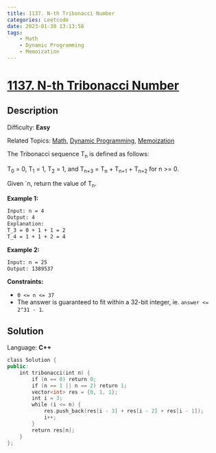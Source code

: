 ```yaml
---
title: 1137. N-th Tribonacci Number
categories: Leetcode
date: 2023-01-30 13:13:58
tags:
    - Math
    - Dynamic Programming
    - Memoization
---
```


# [1137\. N-th Tribonacci Number](https://leetcode.com/problems/n-th-tribonacci-number/)

## Description

Difficulty: **Easy**

Related Topics: [Math](https://leetcode.com/tag/math/), [Dynamic Programming](https://leetcode.com/tag/dynamic-programming/), [Memoization](https://leetcode.com/tag/memoization/)

The Tribonacci sequence T<sub>n</sub> is defined as follows:

T<sub>0</sub> = 0, T<sub>1</sub> = 1, T<sub>2</sub> = 1, and T<sub>n+3</sub> = T<sub>n</sub> + T<sub>n+1</sub> + T<sub>n+2</sub> for n >= 0.

Given `n, return the value of T<sub>n</sub>.

**Example 1:**

```bash
Input: n = 4
Output: 4
Explanation:
T_3 = 0 + 1 + 1 = 2
T_4 = 1 + 1 + 2 = 4
```

**Example 2:**

```bash
Input: n = 25
Output: 1389537
```

**Constraints:**

* `0 <= n <= 37`
* The answer is guaranteed to fit within a 32-bit integer, ie. `answer <= 2^31 - 1`.

## Solution

Language: **C++**

```C++
class Solution {
public:
    int tribonacci(int n) {
        if (n == 0) return 0;
        if (n == 1 || n == 2) return 1;
        vector<int> res = {0, 1, 1};
        int i = 3;
        while (i <= n) {
            res.push_back(res[i - 3] + res[i - 2] + res[i - 1]);
            i++;
        }
        return res[n];
    }
};
```
